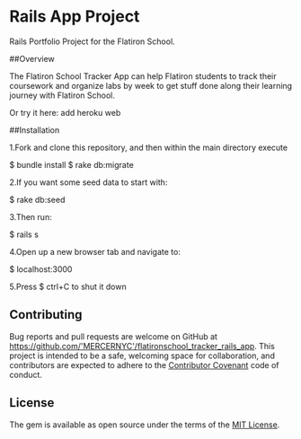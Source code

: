 # Rails App Project

Rails Portfolio Project for the Flatiron School.

##Overview

The Flatiron School Tracker App can help Flatiron students to track their coursework and organize labs by week to get stuff done along their learning journey with Flatiron School.

Or try it here: add heroku web

##Installation

1.Fork and clone this repository, and then within the main directory execute

  $ bundle install
  $ rake db:migrate

2.If you want some seed data to start with:

  $ rake db:seed

3.Then run:

  $ rails s

4.Open up a new browser tab and navigate to:

  $ localhost:3000

5.Press $ ctrl+C to shut it down

## Contributing

Bug reports and pull requests are welcome on GitHub at https://github.com/'MERCERNYC'/flatironschool_tracker_rails_app. This project is intended to be a safe, welcoming space for collaboration, and contributors are expected to adhere to the [Contributor Covenant](http://contributor-covenant.org) code of conduct.

## License

The gem is available as open source under the terms of the [MIT License](https://opensource.org/licenses/MIT).
